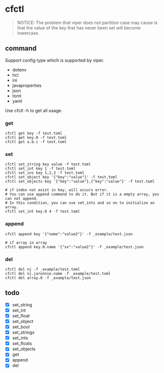 # cfctl

> NOTICE: The problem that viper does not partition case may cause is that the value of the key that has never been set will become lowercase.

## command

Support config type which is supported by viper.

* dotenv
* hcl
* ini
* javaproperties
* json
* toml
* yaml

Use cfctl -h to get all usage.

### get

```shell
cfctl get key -f test.toml
cfctl get key.0 -f test.toml
cfctl get a.b.c -f test.toml
```

### set

```shell
cfctl set_string key value -f test.toml
cfctl set_int key 1 -f test.toml
cfctl set_ins key 1,2,3 -f test.toml
cfctl set_object key '{"key":"value"}' -f test.toml
cfctl set_objects key '{"key":"value"},{"key":"value"}' -f test.toml

# if index not exist in key, will occurs error.
# You can use append command to do it. But if it is a empty array, you can not append.
# In this condition, you can use set_ints and so on to initialize an array.
cfctl set_int key.0 4 -f test.toml
```

### append

```shell
cfctl append key '{"name":"value2"}' -f _example/test.json

# if array in array
cfctl append key.0.name '{"xx":"value2"}' -f _example/test.json
```

### del

```shell
cfctl del nj -f _example/test.toml
cfctl del nj.jaronnie.name -f _example/test.toml
cfctl del array.0 -f _example/test.json
```

## todo
- [x] set_string
- [x] set_int
- [x] set_float
- [x] set_object
- [x] set_bool
- [x] set_strings
- [x] set_ints
- [x] set_floats
- [x] set_objects
- [x] get
- [x] append
- [x] del